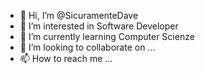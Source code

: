 - 👋 Hi, I’m @SicuramenteDave
- 👀 I’m interested in Software Developer
- 🌱 I’m currently learning Computer Scienze
- 💞️ I’m looking to collaborate on ...
- 📫 How to reach me ...

<!---
SicuramenteDave/SicuramenteDave is a ✨ special ✨ repository because its `README.md` (this file) appears on your GitHub profile.
You can click the Preview link to take a look at your changes.
--->
